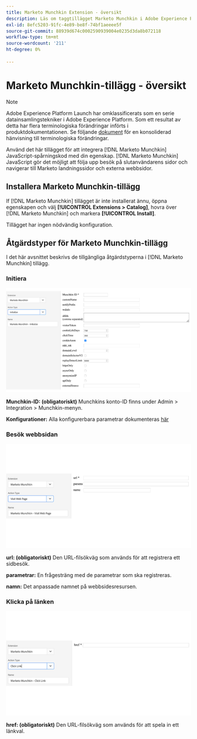 ```yaml
---
title: Marketo Munchkin Extension - översikt
description: Läs om taggtillägget Marketo Munchkin i Adobe Experience Platform.
exl-id: 8efc5203-91fc-4e89-be8f-74bf1aeeee5f
source-git-commit: 88939d674c0002590939004e0235d3da8b072118
workflow-type: tm+mt
source-wordcount: '211'
ht-degree: 0%

---
```


# Marketo Munchkin-tillägg - översikt

>[!NOTE]
>
>Adobe Experience Platform Launch har omklassificerats som en serie datainsamlingstekniker i Adobe Experience Platform. Som ett resultat av detta har flera terminologiska förändringar införts i produktdokumentationen. Se följande [dokument](../../../term-updates.md) för en konsoliderad hänvisning till terminologiska förändringar.

Använd det här tillägget för att integrera [!DNL Marketo Munchkin] JavaScript-spårningskod med din egenskap. [!DNL Marketo Munchkin] JavaScript gör det möjligt att följa upp besök på slutanvändarens sidor och navigerar till Marketo landningssidor och externa webbsidor.

## Installera Marketo Munchkin-tillägg

If [!DNL Marketo Munchkin] tillägget är inte installerat ännu, öppna egenskapen och välj **[!UICONTROL Extensions > Catalog]**, hovra över [!DNL Marketo Munchkin] och markera **[!UICONTROL Install]**.

Tillägget har ingen nödvändig konfiguration.

## Åtgärdstyper för Marketo Munchkin-tillägg

I det här avsnittet beskrivs de tillgängliga åtgärdstyperna i [!DNL Marketo Munchkin] tillägg.

### Initiera

![](../../../images/munchkin-Init.png)

**Munchkin-ID: (obligatoriskt)** Munchkins konto-ID finns under Admin > Integration > Munchkin-menyn.

**Konfigurationer:** Alla konfigurerbara parametrar dokumenteras [här](https://developers.marketo.com/javascript-api/lead-tracking/configuration/)

### Besök webbsidan

![](../../../images/munchkin-visit-page.png)

**url: (obligatoriskt)** Den URL-filsökväg som används för att registrera ett sidbesök.

**parametrar:** En frågesträng med de parametrar som ska registreras.

**namn:** Det anpassade namnet på webbsidesresursen.

### Klicka på länken

![](../../../images/munchkin-click-link.png)

**href: (obligatoriskt)** Den URL-filsökväg som används för att spela in ett länkval.
